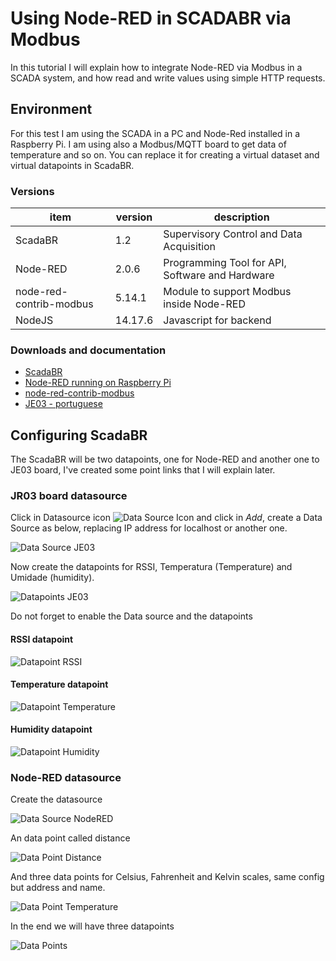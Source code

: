 # Using Node-RED in SCADABR via Modbus

In this tutorial I will explain how to integrate Node-RED via Modbus in a SCADA system, and how read and write values using simple HTTP requests.


## Environment 

For this test I am using the SCADA in a PC and Node-Red installed in a Raspberry Pi. I am using also a Modbus/MQTT board to get data of temperature and so on. You can replace it for creating a virtual dataset and virtual datapoints in ScadaBR.


### Versions
item | version | description
---|---|---|
ScadaBR | 1.2 | Supervisory Control and Data Acquisition
Node-RED | 2.0.6 | Programming Tool for API, Software and Hardware
node-red-contrib-modbus | 5.14.1 | Module to support Modbus inside Node-RED
NodeJS | 14.17.6 | Javascript for backend

### Downloads and documentation

* [ScadaBR](https://github.com/ScadaBR/ScadaBR/releases)
* [Node-RED running on Raspberry Pi](https://nodered.org/docs/getting-started/raspberrypi)
* [node-red-contrib-modbus](https://flows.nodered.org/node/node-red-contrib-modbus)
* [JE03 - portuguese](https://www.bintechnology.com.br/connectioje03)


## Configuring ScadaBR

The ScadaBR will be two datapoints, one for Node-RED and another one to JE03 board, I've created some point links that I will explain later.



### JR03 board datasource

Click in Datasource icon ![Data Source Icon](https://github.com/rodrigoms2004/scadabr-nodered/blob/main/img/scadabr/01_DataSourceIcon.png) and click in *Add*, create a Data Source as below, replacing IP address for localhost or another one.

![Data Source JE03](https://github.com/rodrigoms2004/scadabr-nodered/blob/main/img/scadabr/02_DataSourceJE03.png) 


Now create the datapoints for RSSI, Temperatura (Temperature) and Umidade (humidity). 

![Datapoints JE03](https://github.com/rodrigoms2004/scadabr-nodered/blob/main/img/scadabr/03_Datapoints_JE03.png) 

Do not forget to enable the Data source and the datapoints

#### RSSI datapoint

![Datapoint RSSI](https://github.com/rodrigoms2004/scadabr-nodered/blob/main/img/scadabr/04_Datapoint_RSSI.png) 


#### Temperature datapoint

![Datapoint Temperature](https://github.com/rodrigoms2004/scadabr-nodered/blob/main/img/scadabr/05_Datapoint_Temperature.png) 


#### Humidity datapoint

![Datapoint Humidity](https://github.com/rodrigoms2004/scadabr-nodered/blob/main/img/scadabr/06_Datapoint_Humidity.png) 


### Node-RED datasource

Create the datasource 

![Data Source NodeRED](https://github.com/rodrigoms2004/scadabr-nodered/blob/main/img/scadabr/07_DataSourceNodeRED.png) 

An data point called distance

![Data Point Distance](https://github.com/rodrigoms2004/scadabr-nodered/blob/main/img/scadabr/08_Datapoint_Distance.png) 

And three data points for Celsius, Fahrenheit and Kelvin scales, same config but address and name.

![Data Point Temperature](https://github.com/rodrigoms2004/scadabr-nodered/blob/main/img/scadabr/08_Datapoint_Temperature.png) 

In the end we will have three datapoints

![Data Points](https://github.com/rodrigoms2004/scadabr-nodered/blob/main/img/scadabr/09_Datapoints.png) 

